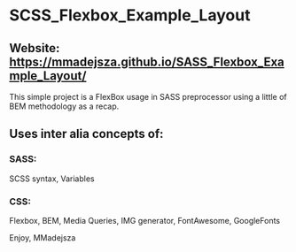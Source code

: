 # SCSS_Flexbox_Example_Layout
## Website: https://mmadejsza.github.io/SASS_Flexbox_Example_Layout/

This simple project is a FlexBox usage in SASS preprocessor using a little of BEM methodology as a recap.

## Uses inter alia concepts of:

### SASS: 
SCSS syntax, Variables 

### CSS: 
Flexbox, BEM, Media Queries, IMG generator, FontAwesome, GoogleFonts

Enjoy, MMadejsza
